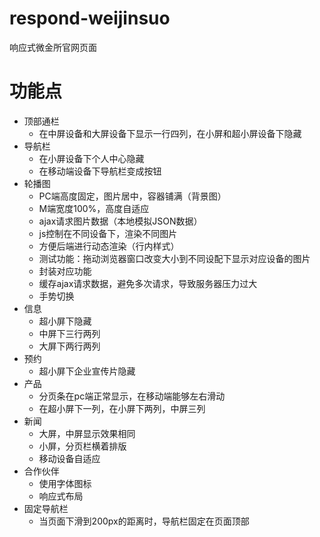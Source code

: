 # respond-weijinsuo
响应式微金所官网页面

# 功能点
* 顶部通栏
   * 在中屏设备和大屏设备下显示一行四列，在小屏和超小屏设备下隐藏
* 导航栏
   * 在小屏设备下个人中心隐藏
   * 在移动端设备下导航栏变成按钮
* 轮播图
   * PC端高度固定，图片居中，容器铺满（背景图）
   * M端宽度100%，高度自适应
   * ajax请求图片数据（本地模拟JSON数据）
   * js控制在不同设备下，渲染不同图片
   * 方便后端进行动态渲染（行内样式）
   * 测试功能：拖动浏览器窗口改变大小到不同设配下显示对应设备的图片
   * 封装对应功能
   * 缓存ajax请求数据，避免多次请求，导致服务器压力过大
   * 手势切换
* 信息
   * 超小屏下隐藏
   * 中屏下三行两列
   * 大屏下两行两列
* 预约
   * 超小屏下企业宣传片隐藏
* 产品
   * 分页条在pc端正常显示，在移动端能够左右滑动
   * 在超小屏下一列，在小屏下两列，中屏三列
* 新闻
   * 大屏，中屏显示效果相同
   * 小屏，分页栏横着排版
   * 移动设备自适应
* 合作伙伴
   * 使用字体图标
   * 响应式布局
* 固定导航栏
   * 当页面下滑到200px的距离时，导航栏固定在页面顶部
